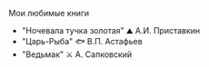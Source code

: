 Мои любимые книги
* "Ночевала тучка золотая" ⛰️ А.И. Приставкин
* "Царь-Рыба" 🐟 В.П. Астафьев
* "Ведьмак" ⚔️ А. Сапковский
